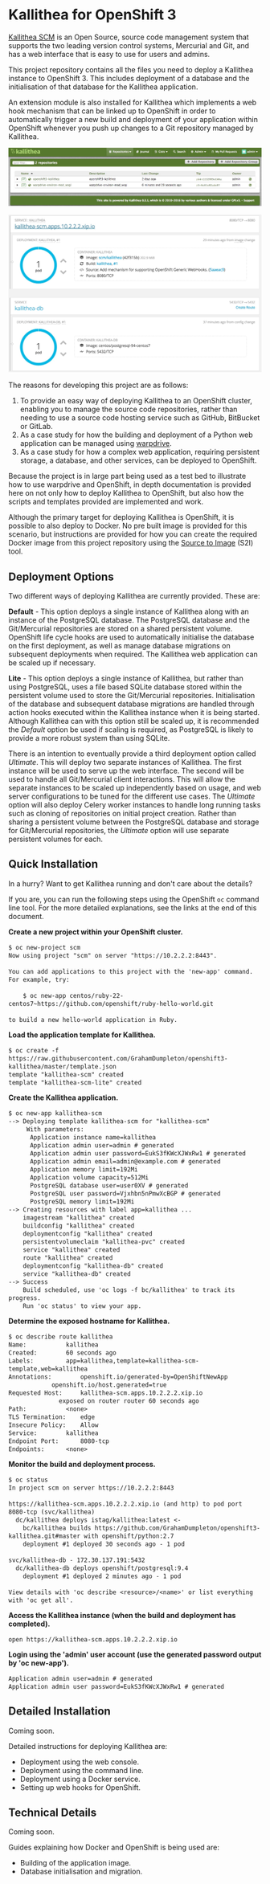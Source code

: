 # Kallithea for OpenShift 3

[Kallithea SCM](https://kallithea-scm.org) is an Open Source, source code management system that supports the two leading version control systems, Mercurial and Git, and has a web interface that is easy to use for users and admins.

This project repository contains all the files you need to deploy a Kallithea instance to OpenShift 3. This includes deployment of a database and the initialisation of that database for the Kallithea application.

An extension module is also installed for Kallithea which implements a web hook mechanism that can be linked up to OpenShift in order to automatically trigger a new build and deployment of your application within OpenShift whenever you push up changes to a Git repository managed by Kallithea.

![image](./docs/kallithea-dashboard.jpg "Kallithea Dashboard")

![image](./docs/kallithea-overview.jpg "Kallithea Overview")

The reasons for developing this project are as follows:

1. To provide an easy way of deploying Kallithea to an OpenShift cluster, enabling you to manage the source code repositories, rather than needing to use a source code hosting service such as GitHub, BitBucket or GitLab. 
2. As a case study for how the building and deployment of a Python web application can be managed using [warpdrive](http://www.getwarped.org).
3. As a case study for how a complex web application, requiring persistent storage, a database, and other services, can be deployed to OpenShift.

Because the project is in large part being used as a test bed to illustrate how to use warpdrive and OpenShift, in depth documentation is provided here on not only how to deploy Kallithea to OpenShift, but also how the scripts and templates provided are implemented and work.

Although the primary target for deploying Kallithea is OpenShift, it is possible to also deploy to Docker. No pre built image is provided for this scenario, but instructions are provided for how you can create the required Docker image from this project repository using the [Source to Image](https://github.com/openshift/source-to-image) (S2I) tool.

## Deployment Options

Two different ways of deploying Kallithea are currently provided. These are:

**Default** - This option deploys a single instance of Kallithea along with an instance of the PostgreSQL database. The PostgreSQL database and the Git/Mercurial repositories are stored on a shared persistent volume. OpenShift life cycle hooks are used to automatically initialise the database on the first deployment, as well as manage database migrations on subsequent deployments when required. The Kallithea web application can be scaled up if necessary.

**Lite** - This option deploys a single instance of Kallithea, but rather than using PostgreSQL, uses a file based SQLite database stored within the persistent volume used to store the Git/Mercurial repositories. Initialisation of the database and subsequent database migrations are handled through action hooks executed within the Kallithea instance when it is being started. Although Kallithea can with this option still be scaled up, it is recommended the *Default* option be used if scaling is required, as PostgreSQL is likely to provide a more robust system than using SQLite.

There is an intention to eventually provide a third deployment option called *Ultimate*. This will deploy two separate instances of Kallithea. The first instance will be used to serve up the web interface. The second will be used to handle all Git/Mercurial client interactions. This will allow the separate instances to be scaled up independently based on usage, and web server configurations to be tuned for the different use cases. The *Ultimate* option will also deploy Celery worker instances to handle long running tasks such as cloning of repositories on initial project creation. Rather than sharing a persistent volume between the PostgreSQL database and storage for Git/Mercurial repositories, the *Ultimate* option will use separate persistent volumes for each.

## Quick Installation

In a hurry? Want to get Kallithea running and don't care about the details?

If you are, you can run the following steps using the OpenShift ``oc`` command line tool. For the more detailed explanations, see the links at the end of this document.

**Create a new project within your OpenShift cluster.**

```
$ oc new-project scm
Now using project "scm" on server "https://10.2.2.2:8443".

You can add applications to this project with the 'new-app' command. For example, try:

    $ oc new-app centos/ruby-22-centos7~https://github.com/openshift/ruby-hello-world.git

to build a new hello-world application in Ruby.
```

**Load the application template for Kallithea.**

```
$ oc create -f https://raw.githubusercontent.com/GrahamDumpleton/openshift3-kallithea/master/template.json
template "kallithea-scm" created
template "kallithea-scm-lite" created
```

**Create the Kallithea application.**

```
$ oc new-app kallithea-scm
--> Deploying template kallithea-scm for "kallithea-scm"
     With parameters:
      Application instance name=kallithea
      Application admin user=admin # generated
      Application admin user password=EukS3fKWcXJWxRw1 # generated
      Application admin email=admin@example.com # generated
      Application memory limit=192Mi
      Application volume capacity=512Mi
      PostgreSQL database user=user0XV # generated
      PostgreSQL user password=Vjxhbn5nPmwXcBGP # generated
      PostgreSQL memory limit=192Mi
--> Creating resources with label app=kallithea ...
    imagestream "kallithea" created
    buildconfig "kallithea" created
    deploymentconfig "kallithea" created
    persistentvolumeclaim "kallithea-pvc" created
    service "kallithea" created
    route "kallithea" created
    deploymentconfig "kallithea-db" created
    service "kallithea-db" created
--> Success
    Build scheduled, use 'oc logs -f bc/kallithea' to track its progress.
    Run 'oc status' to view your app.
```

**Determine the exposed hostname for Kallithea.**

```
$ oc describe route kallithea
Name:			kallithea
Created:		60 seconds ago
Labels:			app=kallithea,template=kallithea-scm-template,web=kallithea
Annotations:		openshift.io/generated-by=OpenShiftNewApp
			openshift.io/host.generated=true
Requested Host:		kallithea-scm.apps.10.2.2.2.xip.io
			  exposed on router router 60 seconds ago
Path:			<none>
TLS Termination:	edge
Insecure Policy:	Allow
Service:		kallithea
Endpoint Port:		8080-tcp
Endpoints:		<none>
```

**Monitor the build and deployment process.**

```
$ oc status
In project scm on server https://10.2.2.2:8443

https://kallithea-scm.apps.10.2.2.2.xip.io (and http) to pod port 8080-tcp (svc/kallithea)
  dc/kallithea deploys istag/kallithea:latest <-
    bc/kallithea builds https://github.com/GrahamDumpleton/openshift3-kallithea.git#master with openshift/python:2.7
    deployment #1 deployed 30 seconds ago - 1 pod

svc/kallithea-db - 172.30.137.191:5432
  dc/kallithea-db deploys openshift/postgresql:9.4
    deployment #1 deployed 2 minutes ago - 1 pod

View details with 'oc describe <resource>/<name>' or list everything with 'oc get all'.
```

**Access the Kallithea instance (when the build and deployment has completed).**

```
open https://kallithea-scm.apps.10.2.2.2.xip.io
```

**Login using the 'admin' user account (use the generated password output by 'oc new-app').**

```
Application admin user=admin # generated
Application admin user password=EukS3fKWcXJWxRw1 # generated
```

## Detailed Installation

Coming soon.

Detailed instructions for deploying Kallithea are:

* Deployment using the web console.
* Deployment using the command line.
* Deployment using a Docker service.
* Setting up web hooks for OpenShift.

## Technical Details

Coming soon.

Guides explaining how Docker and OpenShift is being used are:

* Building of the application image.
* Database initialisation and migration.


 





